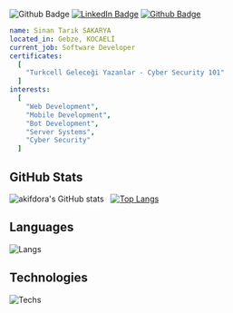 ![Github Badge](https://komarev.com/ghpvc/?username=sinantsakarya&color=blueviolet)
[![LinkedIn Badge](https://img.shields.io/badge/-LinkedIn-0a66c2?style=flat-quare&labelColor=0a66c2&logo=linkedin&logoColor=white&link=link)](https://www.linkedin.com/in/sinan-tar%C4%B1k-sakarya-869a68258/)
[![Github Badge](https://img.shields.io/badge/-Github-000000?style=flat-quare&labelColor=000000&logo=github&logoColor=white&link=link)](https://github.com/sinantsakarya) 
```yaml
name: Sinan Tarık SAKARYA
located_in: Gebze, KOCAELİ
current_job: Software Developer
certificates:
  [
    "Turkcell Geleceği Yazanlar - Cyber Security 101"
  ]
interests:
  [
    "Web Development",
    "Mobile Development",
    "Bot Development",
    "Server Systems",
    "Cyber Security"
  ]
```
## GitHub Stats
![akifdora's GitHub stats](https://github-readme-stats.vercel.app/api?username=sinantsakarya&show_icons=true&theme=synthwave) &nbsp;&nbsp;[![Top Langs](https://github-readme-stats.vercel.app/api/top-langs/?username=sinantsakarya&layout=compact&theme=synthwave)](https://github.com/sinantsakarya)
## Languages
![Langs](https://skillicons.dev/icons?i=c,cs,cpp,")
## Technologies
![Techs](https://skillicons.dev/icons?i=vscode,git,vim,bash,")
